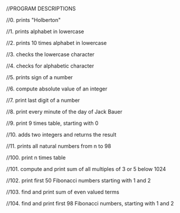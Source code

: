 //PROGRAM DESCRIPTIONS

//0. prints "Holberton"

//1. prints alphabet in lowercase

//2. prints 10 times alphabet in lowercase

//3. checks the lowercase character

//4. checks for alphabetic character

//5. prints sign of a number

//6. compute absolute value of an integer

//7. print last digit of a number

//8. print every minute of the day of Jack Bauer

//9. print 9 times table, starting with 0

//10. adds two integers and returns the result

//11. prints all natural numbers from n to 98

//100. print n times table

//101. compute and print sum of all multiples of 3 or 5 below 1024

//102. print first 50 Fibonacci numbers starting with 1 and 2

//103. find and print sum of even valued terms

//104. find and print first 98 Fibonacci numbers, starting with 1 and 2